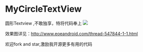 MyCircleTextView
================

圆形Textview ,不敢独享，特将代码奉上
![](http://a1.eoeandroid.com/attachment/forum/201410/09/094244zzze0edt39d6c00o.png)

效果图详见：http://www.eoeandroid.com/thread-547844-1-1.html

欢迎fork and star,激励我开源更多有用的代码
